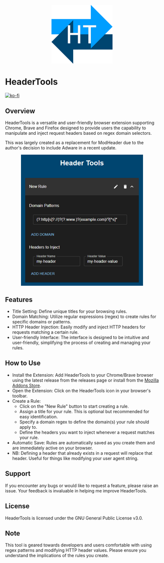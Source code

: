 <p align="center">
    <img alt='HeaderTools logo' src='htlogolarge.png' width='200'>
</p>

# HeaderTools
[![ko-fi](https://ko-fi.com/img/githubbutton_sm.svg)](https://ko-fi.com/darrena092)
 
## Overview
HeaderTools is a versatile and user-friendly browser extension supporting Chrome, Brave and Firefox designed to provide users the capability to manipulate and inject request headers based on regex domain selectors.

This was largely created as a replacement for ModHeader due to the author's decision to include Adware in a recent update.

<p align="center">
    <img alt='HeaderTools screenshot' src='htscreenshot.png' width='400'>
</p>
 
## Features
* Title Setting: Define unique titles for your browsing rules.
* Domain Matching: Utilize regular expressions (regex) to create rules for specific domains or patterns.
* HTTP Header Injection: Easily modify and inject HTTP headers for requests matching a certain rule.
* User-friendly Interface: The interface is designed to be intuitive and user-friendly, simplifying the process of creating and managing your rules.
 
## How to Use
* Install the Extension: Add HeaderTools to your Chrome/Brave browser using the latest release from the releases page or install from the [Mozilla Addons Store](https://addons.mozilla.org/addon/headertools/).
* Open the Extension: Click on the HeaderTools icon in your browser's toolbar.
* Create a Rule:
    * Click on the "New Rule" button to start creating a rule.
    * Assign a title for your rule. This is optional but recommended for easy identification.
    * Specify a domain regex to define the domain(s) your rule should apply to.
    * Define the headers you want to inject whenever a request matches your rule.
* Automatic Save: Rules are automatically saved as you create them and are immediately active on your browser.
* NB: Defining a header that already exists in a request will replace that header. Useful for things like modifying your user agent string.
 
## Support
If you encounter any bugs or would like to request a feature, please raise an issue. Your feedback is invaluable in helping me improve HeaderTools.
 
## License
HeaderTools is licensed under the GNU General Public License v3.0.
 
## Note
This tool is geared towards developers and users comfortable with using regex patterns and modifying HTTP header values. Please ensure you understand the implications of the rules you create.
